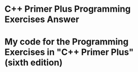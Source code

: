 # C++ Primer Plus Programming Exercises Answer
# My code for the Programming Exercises in "C++ Primer Plus" (sixth edition)
